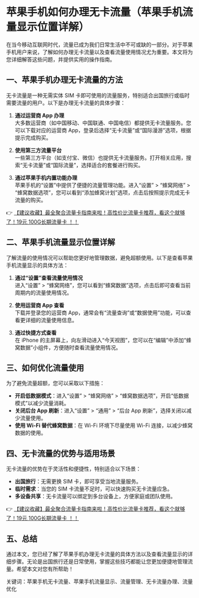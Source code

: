 # 苹果手机如何办理无卡流量（苹果手机流量显示位置详解）

在当今移动互联网时代，流量已成为我们日常生活中不可或缺的一部分。对于苹果手机用户来说，了解如何办理无卡流量以及查看流量使用情况尤为重要。本文将为您详细解答这些问题，并提供实用的操作指南。

## 一、苹果手机办理无卡流量的方法

无卡流量是一种无需实体 SIM 卡即可使用的流量服务，特别适合出国旅行或临时需要流量的用户。以下是办理无卡流量的具体步骤：

1. **通过运营商 App 办理**  
   大多数运营商（如中国移动、中国联通、中国电信）都提供无卡流量服务。您可以下载对应的运营商 App，登录后选择“无卡流量”或“国际漫游”选项，根据提示完成购买。

2. **使用第三方流量平台**  
   一些第三方平台（如支付宝、微信）也提供无卡流量服务。打开相关应用，搜索“无卡流量”或“国际流量”，选择适合的套餐进行购买。

3. **通过苹果手机内置功能办理**  
   苹果手机的“设置”中提供了便捷的流量管理功能。进入“设置” > “蜂窝网络” > “蜂窝数据选项”，您可以看到“添加蜂窝计划”选项，点击后按照提示完成无卡流量的购买。

👉 [【建议收藏】最全聚合流量卡指南来啦！高性价比流量卡推荐，看这个就够了！19元 100G长期流量卡 ！！](https://bit.ly/Liuliangka)

## 二、苹果手机流量显示位置详解

了解流量的使用情况可以帮助您更好地管理数据，避免超额使用。以下是查看苹果手机流量显示的具体方法：

1. **通过“设置”查看流量使用情况**  
   进入“设置” > “蜂窝网络”，您可以看到“蜂窝数据”选项，点击后即可查看当前周期内的流量使用情况。

2. **使用运营商 App 查看**  
   下载并登录您的运营商 App，通常会有“流量查询”或“数据使用”功能，可以查看更详细的流量使用信息。

3. **通过快捷方式查看**  
   在 iPhone 的主屏幕上，向左滑动进入“今天视图”，您可以在“编辑”中添加“蜂窝数据”小组件，方便随时查看流量使用情况。

## 三、如何优化流量使用

为了避免流量超额，您可以采取以下措施：

- **开启低数据模式**：进入“设置” > “蜂窝网络” > “蜂窝数据选项”，开启“低数据模式”以减少流量消耗。
- **关闭后台 App 刷新**：进入“设置” > “通用” > “后台 App 刷新”，选择关闭以减少流量使用。
- **使用 Wi-Fi 替代蜂窝数据**：在 Wi-Fi 环境下尽量使用 Wi-Fi 连接，以减少蜂窝数据的使用。

## 四、无卡流量的优势与适用场景

无卡流量的优势在于灵活性和便捷性，特别适合以下场景：

- **出国旅行**：无需更换 SIM 卡，即可享受当地流量服务。
- **临时需求**：当您的 SIM 卡流量不足时，可以快速购买无卡流量应急。
- **多设备共享**：无卡流量可以绑定到多台设备上，方便家庭或团队使用。

👉 [【建议收藏】最全聚合流量卡指南来啦！高性价比流量卡推荐，看这个就够了！19元 100G长期流量卡 ！！](https://bit.ly/Liuliangka)

## 五、总结

通过本文，您已经了解了苹果手机办理无卡流量的具体方法以及查看流量显示的详细步骤。无论是出国旅行还是日常使用，掌握这些技巧都能让您更加便捷地管理流量。希望本文对您有所帮助！

关键词：苹果手机无卡流量、苹果手机流量显示、流量管理、无卡流量办理、流量优化